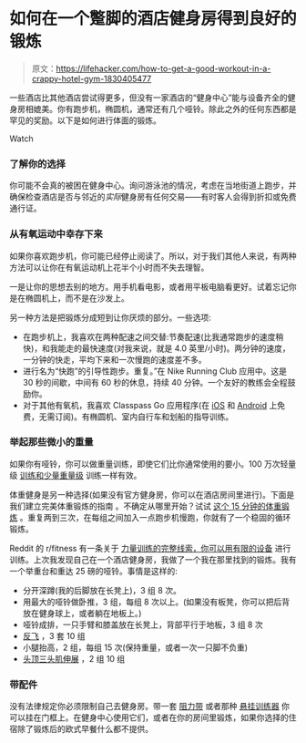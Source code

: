 # 如何在一个蹩脚的酒店健身房得到良好的锻炼

> 原文：<https://lifehacker.com/how-to-get-a-good-workout-in-a-crappy-hotel-gym-1830405477>

一些酒店比其他酒店尝试得更多，但没有一家酒店的“健身中心”能与设备齐全的健身房相媲美。你有跑步机，椭圆机，通常还有几个哑铃。除此之外的任何东西都是罕见的奖励。以下是如何进行体面的锻炼。

Watch

### 了解你的选择

你可能不会真的被困在健身中心。询问游泳池的情况，考虑在当地街道上跑步，并确保检查酒店是否与邻近的*实际*健身房有任何交易——有时客人会得到折扣或免费通行证。

### 从有氧运动中幸存下来

如果你喜欢跑步机，你可能已经停止阅读了。所以，对于我们其他人来说，有两种方法可以让你在有氧运动机上花半个小时而不失去理智。

一是让你的思想去别的地方。用手机看电影，或者用平板电脑看更好。试着忘记你是在椭圆机上，而不是在沙发上。

另一种方法是把锻炼分成短到让你厌烦的部分。一些选项:

*   在跑步机上，我喜欢在两种配速之间交替:节奏配速(比我通常跑步的速度稍快)，和我能走的最快速度(对我来说，就是 4.0 英里/小时)。两分钟的速度，一分钟的快走，平均下来和一次慢跑的速度差不多。
*   进行名为“快跑”的引导性跑步。重复。”在 Nike Running Club 应用中。这是 30 秒的间歇，中间有 60 秒的休息，持续 40 分钟。一个友好的教练会全程鼓励你。
*   对于其他有氧机，我喜欢 Classpass Go 应用程序(在 [iOS](https://itunes.apple.com/app/id1264097028?mt=8) 和 [Android](https://play.google.com/store/apps/details?id=com.classpass.classpass&hl=en_US) 上免费，无需订阅)。有椭圆机、室内自行车和划船的指导训练。

### 举起那些微小的重量

如果你有哑铃，你可以做重量训练，即使它们比你通常使用的要小。100 万次轻量级 [训练和少量重量级](https://lifehacker.com/lifting-light-weights-is-just-as-good-at-building-muscl-5906947) 训练一样有效。

体重健身是另一种选择(如果没有官方健身房，你可以在酒店房间里进行)。下面是我们建立完美体重锻炼的指南 。不确定从哪里开始？试试 [这个 15 分钟的体重锻炼](https://vitals.lifehacker.com/a-15-minute-bodyweight-workout-you-can-do-anywhere-1787347352) 。重复两到三次，在每组之间加入一点跑步机慢跑，你就有了一个稳固的循环锻炼。

Reddit 的 r/fitness 有一条关于 [力量训练的完整线索，你可以用有限的设备](https://www.reddit.com/r/Fitness/comments/9ldxy3/planet_fitness_hotel_apartment_gym_workout/?st=JN12EYNX&sh=fc601458) 进行训练。上次我发现自己在一个酒店健身房，我做了一个我在那里找到的锻炼。我有一个举重台和重达 25 磅的哑铃。事情是这样的:

*   分开深蹲(我的后脚放在长凳上)，3 组 8 次。
*   用最大的哑铃做卧推，3 组，每组 8 次以上。(如果没有板凳，你可以把后背放在健身球上，或者躺在地板上。)
*   哑铃成排，一只手臂和膝盖放在长凳上，背部平行于地板，3 组 8 次
*   [反飞](https://www.youtube.com/watch?v=T1U3yZne1jw) ，3 套 10 组
*   小腿抬高，2 组，每组 15 次(保持重量，或者一次一只脚不负重)
*   [头顶三头肌伸展](https://www.youtube.com/watch?v=QbuaXgugLtg) ，2 组 10 组

### 带配件

没有法律规定你必须限制自己去健身房。带一套 [阻力带](https://vitals.lifehacker.com/use-resistance-bands-for-travel-friendly-workouts-1758183618) 或者那种 [悬挂训练器](https://lifehacker.com/everywhere-you-can-use-suspension-trainers-to-get-a-gre-1788510494) 你可以挂在门框上。在健身中心使用它们，或者在你的房间里锻炼，如果你选择的住宿除了锻炼后的欧式早餐什么都不提供。